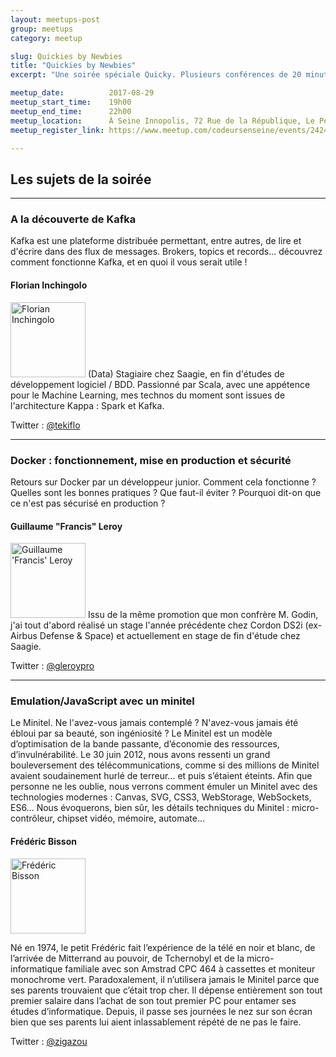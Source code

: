 ```yaml
---
layout: meetups-post
group: meetups
category: meetup

slug: Quickies by Newbies
title: "Quickies by Newbies"
excerpt: "Une soirée spéciale Quicky. Plusieurs conférences de 20 minutes par des jeunes speakers et en bonus une conférence sur le minitel par le célèbre Zigazou."

meetup_date:          2017-08-29
meetup_start_time:    19h00
meetup_end_time:      22h00
meetup_location:      À Seine Innopolis, 72 Rue de la République, Le Petit Quevilly
meetup_register_link: https://www.meetup.com/codeursenseine/events/242465828/

---
```


## Les sujets de la soirée

---

### A la découverte de Kafka

Kafka est une plateforme distribuée permettant, entre autres, de lire et d'écrire dans des flux de messages. Brokers, topics et records... découvrez comment fonctionne Kafka, et en quoi il vous serait utile !

#### Florian Inchingolo

<img src="/images/meetups/speakers/florian.png" alt="Florian Inchingolo" width="120" class="alignleft" />
(Data) Stagiaire chez Saagie, en fin d'études de développement logiciel / BDD.
Passionné par Scala, avec une appétence pour le Machine Learning, mes technos du moment sont issues de l'architecture Kappa : Spark et Kafka.

Twitter : [@tekiflo](https://twitter.com/tekiflo)

---

### Docker : fonctionnement, mise en production et sécurité

Retours sur Docker par un développeur junior. Comment cela fonctionne ? Quelles sont les bonnes pratiques ? Que faut-il éviter ? Pourquoi dit-on que ce n'est pas sécurisé en production ?

#### Guillaume "Francis" Leroy

<img src="/images/meetups/speakers/gleroy.jpg" alt="Guillaume 'Francis' Leroy"  width="120" class="alignleft"/>
Issu de la même promotion que mon confrère M. Godin, j'ai tout d'abord réalisé un stage l'année précédente chez Cordon DS2i (ex-Airbus Defense & Space) et actuellement en stage de fin d'étude chez Saagie.

Twitter : [@gleroypro](https://twitter.com/gleroypro)

---

### Emulation/JavaScript avec un minitel

Le Minitel.
Ne l'avez-vous jamais contemplé ? N'avez-vous jamais été ébloui par sa beauté, son ingéniosité ? Le Minitel est un modèle d’optimisation de la bande passante, d’économie des ressources, d’invulnérabilité.
Le 30 juin 2012, nous avons ressenti un grand bouleversement des télécommunications, comme si des millions de Minitel avaient soudainement hurlé de terreur… et puis s’étaient éteints. 
Afin que personne ne les oublie, nous verrons comment émuler un Minitel avec des technologies modernes : Canvas, SVG, CSS3, WebStorage, WebSockets, ES6…
Nous évoquerons, bien sûr, les détails techniques du Minitel : micro-contrôleur, chipset vidéo, mémoire, automate…


#### Frédéric Bisson

<img src="https://pbs.twimg.com/profile_images/466834244266770432/Wc87gQBY_400x400.png" alt="Frédéric Bisson"  width="120" class="alignleft" />

Né en 1974, le petit Frédéric fait l’expérience de la télé en noir et blanc, de l’arrivée de Mitterrand au pouvoir, de Tchernobyl et de la micro-informatique familiale avec son Amstrad CPC 464 à cassettes et moniteur monochrome vert. Paradoxalement, il n’utilisera jamais le Minitel parce que ses parents trouvaient que c’était trop cher. Il dépense entièrement son tout premier salaire dans l’achat de son tout premier PC pour entamer ses études d’informatique. Depuis, il passe ses journées le nez sur son écran bien que ses parents lui aient inlassablement répété de ne pas le faire.

Twitter : [@zigazou](https://twitter.com/zigazou)
